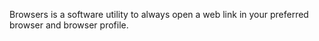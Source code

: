 Browsers is a software utility to always open a web link in your preferred browser and browser profile.
